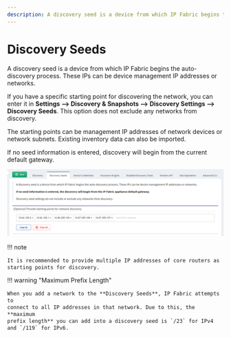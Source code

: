 ```yaml
---
description: A discovery seed is a device from which IP Fabric begins the auto-discovery process. These IPs can be device management IP addresses or networks.
---
```


# Discovery Seeds

A discovery seed is a device from which IP Fabric begins the auto-discovery process. These IPs can be device management IP addresses or networks.

If you have a specific starting point for discovering the network, you can enter
it in **Settings --> Discovery & Snapshots --> Discovery
Settings --> Discovery Seeds**. This option does not exclude any networks from
discovery.

The starting points can be management IP addresses of network devices or
network subnets. Existing inventory data can also be imported.

If no seed information is entered, discovery will begin from the current default
gateway.

![Discovery Seeds](discovery_seeds.png)

!!! note
    
    It is recommended to provide multiple IP addresses of core routers as
    starting points for discovery.

!!! warning "Maximum Prefix Length"

    When you add a network to the **Discovery Seeds**, IP Fabric attempts to
    connect to all IP addresses in that network. Due to this, the **maximum
    prefix length** you can add into a discovery seed is `/23` for IPv4 and `/119` for IPv6.
